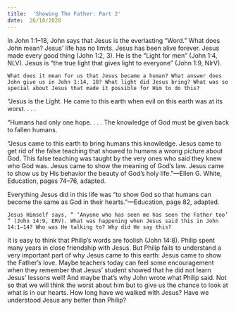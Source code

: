 ```yaml
---
title:  'Showing The Father: Part 2'
date:  26/10/2020
---
```


In John 1:1–18, John says that Jesus is the everlasting “Word.” What does John mean? Jesus’ life has no limits. Jesus has been alive forever. Jesus made every good thing (John 1:2, 3). He is the “Light for men” (John 1:4, NLV). Jesus is “the true light that gives light to everyone” (John 1:9, NIrV).

`What does it mean for us that Jesus became a human? What answer does John give us in John 1:14, 18? What light did Jesus bring? What was so special about Jesus that made it possible for Him to do this?`

“Jesus is the Light. He came to this earth when evil on this earth was at its worst. . . .

“Humans had only one hope. . . . The knowledge of God must be given back to fallen humans.

“Jesus came to this earth to bring humans this knowledge. Jesus came to get rid of the false teaching that showed to humans a wrong picture about God. This false teaching was taught by the very ones who said they knew who God was. Jesus came to show the meaning of God’s law. Jesus came to show us by His behavior the beauty of God’s holy life.”—Ellen G. White, Education, pages 74–76, adapted.

Everything Jesus did in this life was “to show God so that humans can become the same as God in their hearts.”—Education, page 82, adapted.

`Jesus Himself says, “ ‘Anyone who has seen me has seen the Father too’ ” (John 14:9, ERV). What was happening when Jesus said this in John 14:1–14? Who was He talking to? Why did He say this?`

It is easy to think that Philip’s words are foolish (John 14:8). Philip spent many years in close friendship with Jesus. But Philip fails to understand a very important part of why Jesus came to this earth: Jesus came to show the Father’s love. Maybe teachers today can feel some encouragement when they remember that Jesus’ student showed that he did not learn Jesus’ lessons well! And maybe that’s why John wrote what Philip said. Not so that we will think the worst about him but to give us the chance to look at what is in our hearts. How long have we walked with Jesus? Have we understood Jesus any better than Philip?